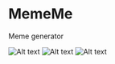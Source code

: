 # MemeMe
Meme generator

![Alt text](/relative/path/to/meme1.jpg?raw=true)
![Alt text](/relative/path/to/meme2.jpg?raw=true)
![Alt text](/relative/path/to/meme3.jpg?raw=true)
